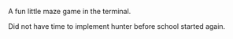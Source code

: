 A fun little maze game in the terminal.

Did not have time to implement hunter before school started again.
